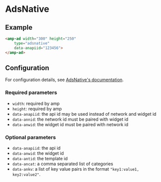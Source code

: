 <!---
Copyright 2015 The AMP HTML Authors. All Rights Reserved.

Licensed under the Apache License, Version 2.0 (the "License");
you may not use this file except in compliance with the License.
You may obtain a copy of the License at

      http://www.apache.org/licenses/LICENSE-2.0

Unless required by applicable law or agreed to in writing, software
distributed under the License is distributed on an "AS-IS" BASIS,
WITHOUT WARRANTIES OR CONDITIONS OF ANY KIND, either express or implied.
See the License for the specific language governing permissions and
limitations under the License.
-->

# AdsNative

## Example

```html
<amp-ad width="300" height="250"
    type="adsnative"
    data-anapiid="123456">
</amp-ad>
```

## Configuration

For configuration details, see [AdsNative's documentation](http://dev.adsnative.com).

### Required parameters

- `width`:        required by amp
- `height`:       required by amp
- `data-anapiid`: the api id may be used instead of network and widget id
- `data-annid`:   the network id must be paired with widget id
- `data-anwid`:   the widget id must be paired with network id

### Optional parameters

- `data-anapiid`: the api id
- `data-anwid`:   the widget id
- `data-antid`:   the template id
- `data-ancat`:   a comma separated list of categories
- `data-ankv`:    a list of key value pairs in the format `"key1:value1, key2:value2"`.
